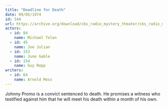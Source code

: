 ```yaml
---
title: "Deadline for Death"
date: 09/05/1974
id: 144
url: https://archive.org/download/cbs_radio_mystery_theater/cbs_radio_mystery_theater-0101-0150.zip/cbs_radio_mystery_theater-0101-0150%2Fcbsrmt_0144_deadline_for_death.mp3
actors:  
  - id: 84
    name: Michael Tolan  
  - id: 45
    name: Joe Julian  
  - id: 153
    name: June Gable  
  - id: 154
    name: Guy Repp
writers:  
  - id: 64
    name: Arnold Moss
---
```

Johnny Promo is a convict sentenced to death. He promises a witness who testified against him that he will meet his death within a month of his own.